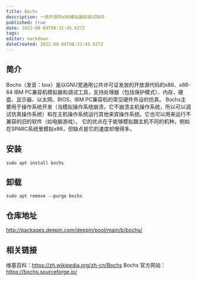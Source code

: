 ```yaml
---
title: Bochs
description: 一款开源的x86模拟器和调试软件
published: true
date: 2022-08-04T08:31:45.627Z
tags: 
editor: markdown
dateCreated: 2022-08-04T08:31:45.627Z
---
```


## 简介
Bochs（发音：box）是以GNU宽通用公共许可证发放的开放源代码的x86、x86-64 IBM PC兼容机模拟器和调试工具，支持处理器（包括保护模式）、内存、硬盘、显示器、以太网、BIOS、IBM PC兼容机的常见硬件外设的仿真。
Bochs主要用于操作系统开发（当模拟操作系统崩溃，它不崩溃主机操作系统，所以可以调试仿真操作系统）和在主机操作系统运行其他来宾操作系统。它也可以用来运行不兼容的旧的软件（如电脑游戏）。
它的优点在于能够模拟跟主机不同的机种，例如在SPARC系统里模拟x86，但缺点是它的速度却慢得多。

## 安装
```
sudo apt install bochs
```

## 卸载
```
sudo apt remove --purge bochs
```

## 仓库地址
http://packages.deepin.com/deepin/pool/main/b/bochs/

## 相关链接
维基百科：https://zh.wikipedia.org/zh-cn/Bochs
Bochs 官方网站：https://bochs.sourceforge.io/